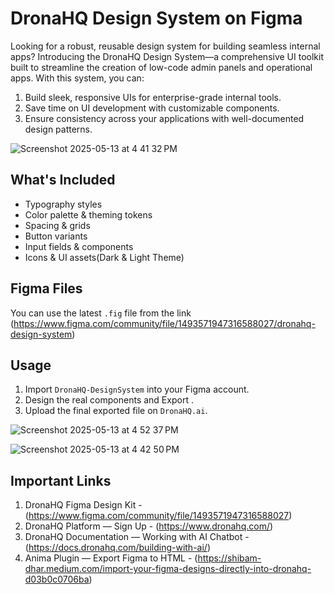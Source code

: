 # DronaHQ Design System on Figma

Looking for a robust, reusable design system for building seamless internal apps? Introducing the DronaHQ Design System—a comprehensive UI toolkit built to streamline the creation of low-code admin panels and operational apps.
With this system, you can:
1. Build sleek, responsive UIs for enterprise-grade internal tools.
2. Save time on UI development with customizable components.
3. Ensure consistency across your applications with well-documented design patterns.

![Screenshot 2025-05-13 at 4 41 32 PM](https://github.com/user-attachments/assets/516a6aee-32d9-4af1-b816-b26142cc71a3)

## What's Included

- Typography styles
- Color palette & theming tokens
- Spacing & grids
- Button variants
- Input fields & components
- Icons & UI assets(Dark & Light Theme)

## Figma Files

You can use the latest `.fig` file from the link (https://www.figma.com/community/file/1493571947316588027/dronahq-design-system)

## Usage

1. Import `DronaHQ-DesignSystem` into your Figma account.
2. Design the real components and Export .
3. Upload the final exported file on `DronaHQ.ai`.

![Screenshot 2025-05-13 at 4 52 37 PM](https://github.com/user-attachments/assets/0c23a413-27ba-44c6-b921-90b82f8edcfc)

![Screenshot 2025-05-13 at 4 42 50 PM](https://github.com/user-attachments/assets/de03c2e2-2788-49c7-a291-08297526e718)

## Important Links
1. DronaHQ Figma Design Kit - (https://www.figma.com/community/file/1493571947316588027)
2. DronaHQ Platform — Sign Up - (https://www.dronahq.com/)
3. DronaHQ Documentation — Working with AI Chatbot - (https://docs.dronahq.com/building-with-ai/)
4. Anima Plugin — Export Figma to HTML - (https://shibam-dhar.medium.com/import-your-figma-designs-directly-into-dronahq-d03b0c0706ba)


